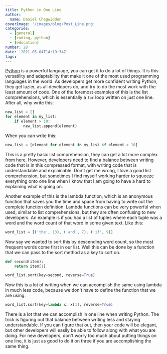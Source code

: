 ```yaml
---
title: Python in One Line
author: 
  name: Daniel Chegwidden
coverImage: '/images/blog/Post_Line.png'
categories:
  - [general]
  - [coding, python]
  - [education]
number: 28
date: '2021-05-04T14:19:34Z'
tags:
---
```


[Python](https://www.python.org) is a powerful language, you can get it to do a lot of things. It is this versatility and adaptability that make it one of the most used programming languages in the world. As developers get more confident writing Python, they get lazier, as all developers do, and try to do the most work with the least amount of code. One of the foremost examples of this is the list comprehensions, which is essentially a ```for``` loop written on just one line. After all, why write this:

```python
new_list = []
for element in my_list:
    if element > 10:
        new_list.append(element)
```

When you can write this:

```python
new_list = [element for element in my_list if element > 10]
```

This is a pretty basic list comprehension, they can get a lot more complex from here. However, developers need to find a balance between writing code that is in this compressed format, with writing code that is understandable and explainable. Don't get me wrong, I love a good list comprehension, but sometimes I find myself working harder to squeeze everything onto one line when I know that I am going to have a hard to explaining what is going on.

Another example of this is the lambda function, which is an anonymous function that saves you the time and space from having to write out the complete function definition. Lambda functions can be very powerful when used, similar to list comprehensions, but they are often confusing to new developers. An example is if you had a list of tuples where each tuple was a word and the word count of that word in some given text. Like this: 

```python
word_list = [('the', 13), ('and', 7), ('if', 9)]
```

Now say we wanted to sort this by descending word count, so the most frequent words come first in our list. Well this can be done by a function that we can pass to the sort method as a key to sort on.

```python
def second(item):
    return item[1]

word_list.sort(key=second, reverse=True)
```

Now this is a lot of writing when we can accomplish the same using lambda in much less code, because we don't have to define the function that we are using.

```python
word_list.sort(key=lambda x: x[1], reverse=True)
```

There is a lot that we can accomplish in one line when writing Python. The trick is figuring out that balance between writing less and staying understandable. If you can figure that out, then your code will be elegant, but other developers will easily be able to follow along with what you are doing. For new developers, don't worry too much about putting things on one line, it is just as good to do it on three if you are accomplishing the same thing.

